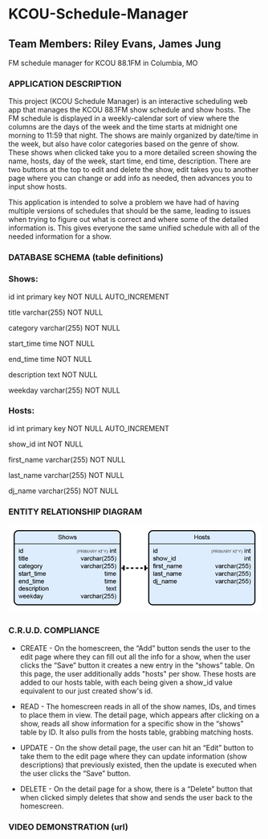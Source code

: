 # KCOU-Schedule-Manager
## Team Members: Riley Evans, James Jung
FM schedule manager for KCOU 88.1FM in Columbia, MO

### APPLICATION DESCRIPTION
This project (KCOU Schedule Manager) is an interactive scheduling web app that manages the KCOU 88.1FM show schedule and show hosts.  The FM schedule is displayed in a weekly-calendar sort of view where the columns are the days of the week and the time starts at midnight one morning to 11:59 that night.  The shows are mainly organized by date/time in the week, but also have color categories based on the genre of show.  These shows when clicked take you to a more detailed screen showing the name, hosts, day of the week, start time, end time, description.  There are two buttons at the top to edit and delete the show, edit takes you to another page where you can change or add info as needed, then advances you to input show hosts.

This application is intended to solve a problem we have had of having multiple versions of schedules that should be the same, leading to issues when trying to figure out what is correct and where some of the detailed information is.  This gives everyone the same unified schedule with all of the needed information for a show.

### DATABASE SCHEMA (table definitions)

### Shows:

id int primary key NOT NULL AUTO_INCREMENT

title varchar(255) NOT NULL

category varchar(255) NOT NULL

start_time time NOT NULL

end_time time NOT NULL

description text NOT NULL

weekday varchar(255) NOT NULL

### Hosts:

id int primary key NOT NULL AUTO_INCREMENT

show_id int NOT NULL

first_name varchar(255) NOT NULL

last_name varchar(255) NOT NULL

dj_name varchar(255) NOT NULL

### ENTITY RELATIONSHIP DIAGRAM
![ERD](https://raw.githubusercontent.com/rllyy97/KCOU-Schedule-Manager/master/ERD.png)

### C.R.U.D. COMPLIANCE
 - CREATE - On the homescreen, the “Add” button sends the user to the edit page where they can fill out all the info for a show, when the user clicks the “Save” button it creates a new entry in the “shows” table. On this page, the user additionally adds "hosts" per show. These hosts are added to our hosts table, with each being given a show_id value equivalent to our just created show's id.

 - READ - The homescreen reads in all of the show names, IDs, and times to place them in view.  The detail page, which appears after clicking on a show, reads all show information for a specific show in the “shows” table by ID. It also pulls from the hosts table, grabbing matching hosts.

 - UPDATE - On the show detail page, the user can hit an “Edit” button to take them to the edit page where they can update information 
 (show descriptions) that previously existed, then the update is executed when the user clicks the “Save” button.
 
 - DELETE - On the detail page for a show, there is a “Delete” button that when clicked simply deletes that show and sends the user back to the homescreen.

### VIDEO DEMONSTRATION (url)
